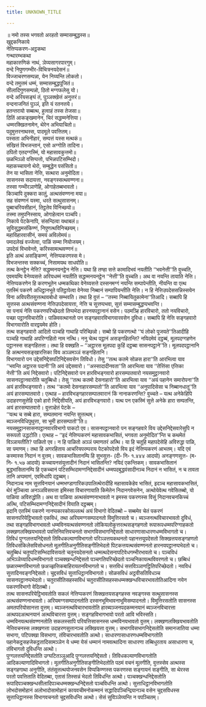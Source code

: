 ```yaml
---
title: UNKNOWN_TITLE

---
```

॥ नमो तस्स भगवतो अरहतो सम्मासम्बुद्धस्स॥  
खुद्दकनिकाये  
नेत्तिप्पकरण-अट्ठकथा  
गन्थारम्भकथा  
महाकारुणिकं नाथं, ञेय्यसागरपारगुम्।  
वन्दे निपुणगम्भीर-विचित्रनयदेसनं॥  
विज्जाचरणसम्पन्ना, येन निय्यन्ति लोकतो।  
वन्दे तमुत्तमं धम्मं, सम्मासम्बुद्धपूजितं॥  
सीलादिगुणसम्पन्नो, ठितो मग्गफलेसु यो।  
वन्दे अरियसङ्घं तं, पुञ्ञक्खेत्तं अनुत्तरं॥  
वन्दनाजनितं पुञ्ञं, इति यं रतनत्तये।  
हतन्तरायो सब्बत्थ, हुत्वाहं तस्स तेजसा॥  
ठितिं आकङ्खमानेन, चिरं सद्धम्मनेत्तिया।  
धम्मरक्खितनामेन, थेरेन अभियाचितो॥  
पदुमुत्तरनाथस्स, पादमूले पवत्तितम्।  
पस्सता अभिनीहारं, सम्पत्तं यस्स मत्थकं॥  
संखित्तं विभजन्तानं, एसो अग्गोति तादिना।  
ठपितो एतदग्गस्मिं, यो महासावकुत्तमो॥  
छळभिञ्ञो वसिप्पत्तो, पभिन्नपटिसम्भिदो।  
महाकच्चायनो थेरो, सम्बुद्धेन पसंसितो॥  
तेन या भासिता नेत्ति, सत्थारा अनुमोदिता।  
सासनस्स सदायत्ता, नवङ्गस्सत्थवण्णना॥  
तस्सा गम्भीरञाणेहि, ओगाहेतब्बभावतो।  
किञ्चापि दुक्करा कातुं, अत्थसंवण्णना मया॥  
सह संवण्णनं यस्मा, धरते सत्थुसासनम्।  
पुब्बाचरियसीहानं, तिट्ठतेव विनिच्छयो॥  
तस्मा तमुपनिस्साय, ओगाहेत्वान पञ्चपि।  
निकाये पेटकेनापि, संसन्दित्वा यथाबलं॥  
सुविसुद्धमसंकिण्णं, निपुणत्थविनिच्छयम्।  
महाविहारवासीनं, समयं अविलोमयं॥  
पमादलेखं वज्जेत्वा, पाळिं सम्मा नियोजयम्।  
उपदेसं विभावेन्तो, करिस्सामत्थवण्णनं॥  
इति अत्थं असङ्किण्णं, नेत्तिप्पकरणस्स मे।  
विभजन्तस्स सक्कच्चं, निसामयथ साधवोति॥  
तत्थ केनट्ठेन नेत्ति? सद्धम्मनयनट्ठेन नेत्ति। यथा हि तण्हा सत्ते कामादिभवं नयतीति ‘‘भवनेत्ती’’ति वुच्चति, एवमयम्पि वेनेय्यसत्ते अरियधम्मं नयतीति सद्धम्मनयनट्ठेन ‘‘नेत्ती’’ति वुच्चति। अथ वा नयन्ति तायाति नेत्ति। नेत्तिप्पकरणेन हि करणभूतेन धम्मकथिका वेनेय्यसत्ते दस्सनमग्गं नयन्ति सम्पापेन्तीति, नीयन्ति वा एत्थ एतस्मिं पकरणे अधिट्ठानभूते पतिट्ठापेत्वा वेनेय्या निब्बानं सम्पापियन्तीति नेत्ति। न हि नेत्तिउपदेससन्निस्सयेन विना अविपरीतसुत्तत्थावबोधो सम्भवति। तथा हि वुत्तं – ‘‘तस्मा निब्बायितुकामेना’’तिआदि। सब्बापि हि सुत्तस्स अत्थसंवण्णना नेत्तिउपदेसायत्ता, नेत्ति च सुत्तप्पभवा, सुत्तं सम्मासम्बुद्धप्पभवन्ति।  
सा पनायं नेत्ति पकरणपरिच्छेदतो तिप्पभेदा हारनयपट्ठानानं वसेन। पठमञ्हि हारविचारो, ततो नयविचारो, पच्छा पट्ठानविचारोति। पाळिववत्थानतो पन सङ्गहवारविभागवारवसेन दुविधा। सब्बापि हि नेत्ति सङ्गहवारो विभागवारोति वारद्वयमेव होति।  
तत्थ सङ्गहवारो आदितो पञ्चहि गाथाहि परिच्छिन्नो। सब्बो हि पकरणत्थो ‘‘यं लोको पूजयते’’तिआदीहि पञ्चहि गाथाहि अपरिग्गहितो नाम नत्थि। ननु चेत्थ पट्ठानं असङ्गहितन्ति? नयिदमेवं दट्ठब्बं, मूलपदग्गहणेन पट्ठानस्स सङ्गहितत्ता। तथा हि वक्खति – ‘‘अट्ठारस मूलपदा कुहिं दट्ठब्बा सासनपट्ठाने’’ति। मूलपदपट्ठानानि हि अत्थनयसङ्खारत्तिका विय अञ्ञमञ्ञं सङ्गहितानि।  
विभागवारो पन उद्देसनिद्देसपटिनिद्देसवसेन तिविधो। तेसु ‘‘तत्थ कतमे सोळस हारा’’ति आरभित्वा याव ‘‘भवन्ति अट्ठारस पदानी’’ति अयं उद्देसवारो। ‘‘अस्सादादीनवता’’ति आरभित्वा याव ‘‘तेत्तिंसा एत्तिका नेत्ती’’ति अयं निद्देसवारो। पटिनिद्देसवारो पन हारविभङ्गवारो हारसम्पातवारो नयसमुट्ठानवारो सासनपट्ठानवारोति चतुब्बिधो। तेसु ‘‘तत्थ कतमो देसनाहारो’’ति आरभित्वा याव ‘‘अयं पहानेन समारोपना’’ति अयं हारविभङ्गवारो। तत्थ ‘‘कतमो देसनाहारसम्पातो’’ति आरभित्वा याव ‘‘अनुपादिसेसा च निब्बानधातू’’ति अयं हारसम्पातवारो। एत्थाह – हारविभङ्गहारसम्पातवारानं किं नानाकरणन्ति? वुच्चते – यत्थ अनेकेहिपि उदाहरणसुत्तेहि एको हारो निद्दिसीयति, अयं हारविभङ्गवारो। यत्थ पन एकस्मिं सुत्ते अनेके हारा सम्पतन्ति, अयं हारसम्पातवारो। वुत्तञ्हेतं पेटके –  
‘‘यत्थ च सब्बे हारा, सम्पतमाना नयन्ति सुत्तत्थम्।  
ब्यञ्जनविधिपुथुत्ता, सा भूमी हारसम्पातो’’ति॥  
नयसमुट्ठानसासनपट्ठानवारविभागो पाकटो एव। सासनपट्ठानवारो पन सङ्गहवारे विय उद्देसनिद्देसवारेसुपि न सरूपतो उद्धटोति। एत्थाह – ‘‘इदं नेत्तिप्पकरणं महासावकभासितं, भगवता अनुमोदित’’न्ति च कथमेतं विञ्ञायतीति? पाळितो एव। न हि पाळितो अञ्ञं पमाणतरं अत्थि। या हि चतूहि महापदेसेहि अविरुद्धा पाळि, सा पमाणम्। तथा हि अगरहिताय आचरियपरम्पराय पेटकोपदेसो विय इदं नेत्तिप्पकरणं आभतम्। यदि एवं कस्मास्स निदानं न वुत्तम्। सावकभासितानम्पि हि सुभसुत्त- (दी॰ नि॰ १.४४४ आदयो) अनङ्गणसुत्त- (म॰ नि॰ १.५७ आदयो) कच्चायनसंयुत्तादीनं निदानं भासितन्ति? नयिदं एकन्तिकम्। सावकभासितानं बुद्धभासितानम्पि हि एकच्चानं पटिसम्भिदामग्गनिद्देसादीनं धम्मपदबुद्धवंसादीनञ्च निदानं न भासितं, न च तावता तानि अप्पमाणं, एवमिधापि दट्ठब्बम्।  
निदानञ्च नाम सुत्तविनयानं धम्मभण्डागारिकउपालित्थेरादीहि महासावकेहेव भासितं, इदञ्च महासावकभासितं, थेरं मुञ्चित्वा अनञ्ञविसयत्ता इमिस्सा विचारणायाति किमेतेन निदानगवेसनेन, अत्थोयेवेत्थ गवेसितब्बो, यो पाळिया अविरुद्धोति। अथ वा पाळिया अत्थसंवण्णनाभावतो न इमस्स पकरणस्स विसुं निदानवचनकिच्चं अत्थि, पटिसम्भिदामग्गनिद्देसादीनं वियाति दट्ठब्बम्।  
इदानि एतस्मिं पकरणे नानप्पकारकोसल्लत्थं अयं विभागो वेदितब्बो – सब्बमेव चेतं पकरणं सासनपरियेट्ठिभावतो एकविधं, तथा अरियमग्गसम्पादनतो विमुत्तिरसतो च। ब्यञ्जनत्थविचारभावतो दुविधं, तथा सङ्गहविभागभावतो धम्मविनयत्थसंवण्णनतो लोकियलोकुत्तरत्थसङ्गहणतो रूपारूपधम्मपरिग्गाहकतो लक्खणलक्खियभावतो पवत्तिनिवत्तिवचनतो सभागविसभागनिद्देसतो साधारणासाधारणधम्मविभागतो च।  
तिविधं पुग्गलत्तयनिद्देसतो तिविधकल्याणविभागतो परिञ्ञत्तयकथनतो पहानत्तयूपदेसतो सिक्खत्तयसङ्गहणतो तिविधसंकिलेसविसोधनतो मूलगीतिअनुगीतिसङ्गीतिभेदतो पिटकत्तयत्थसंवण्णनतो हारनयपट्ठानप्पभेदतो च।  
चतुब्बिधं चतुप्पटिसम्भिदाविसयतो चतुनयदेसनतो धम्मत्थदेसनापटिवेधगम्भीरभावतो च। पञ्चविधं अभिञ्ञेय्यादिधम्मविभागतो पञ्चक्खन्धनिद्देसतो पञ्चगतिपरिच्छेदतो पञ्चनिकायत्थविवरणतो च। छब्बिधं छळारम्मणविभागतो छअज्झत्तिकबाहिरायतनविभागतो च। सत्तविधं सत्तविञ्ञाणट्ठितिपरिच्छेदतो। नवविधं सुत्तादिनवङ्गनिद्देसतो। चुद्दसविधं सुत्ताधिट्ठानविभागतो। सोळसविधं अट्ठवीसतिविधञ्च सासनपट्ठानप्पभेदतो। चतुरासीतिसहस्सविधं चतुरासीतिसहस्सधम्मक्खन्धविचारभावतोतिआदिना नयेन पकरणविभागो वेदितब्बो।  
तत्थ सासनपरियेट्ठिभावतोति सकलं नेत्तिप्पकरणं सिक्खत्तयसङ्गहस्स नवङ्गस्स सत्थुसासनस्स अत्थसंवण्णनाभावतो। अरियमग्गसम्पादनतोति दस्सनभूमिभावनाभूमिसम्पादनतो। विमुत्तिरसतोति सासनस्स अमतपरियोसानत्ता वुत्तम्। ब्यञ्जनत्थविचारभावतोति हारब्यञ्जनपदकम्मनयानं ब्यञ्जनविचारत्ता अत्थपदअत्थनयानं अत्थविचारत्ता वुत्तम्। सङ्गहविभागभावो परतो आवि भविस्सति। धम्मविनयत्थसंवण्णनतोति सकलस्सापि परियत्तिसासनस्स धम्मविनयभावतो वुत्तम्। लक्खणलक्खियभावतोति नेत्तिवचनस्स लक्खणत्ता उदाहरणसुत्तानञ्च लक्खियत्ता वुत्तम्। सभागविसभागनिद्देसतोति समानजातिया धम्मा सभागा, पटिपक्खा विसभागा, तंविचारभावतोति अत्थो। साधारणासाधारणधम्मविभागतोति पहानेकट्ठसहजेकट्ठतादिसामञ्ञेन ये धम्मा येसं धम्मानं नामवत्थादिना साधारणा तब्बिधुरताय असाधारणा च, तंविभागतो दुविधन्ति अत्थो।  
पुग्गलत्तयनिद्देसतोति उग्घटितञ्ञुआदि पुग्गलत्तयनिद्देसतो। तिविधकल्याणविभागतोति आदिकल्याणादिविभागतो। मूलगीतिअनुगीतिसङ्गीतिभेदतोति पठमं वचनं मूलगीति, वुत्तस्सेव अत्थस्स सङ्गहगाथा अनुगीति, तंतंसुत्तत्थयोजनवसेन विप्पकिण्णस्स पकरणस्स सङ्गायनं सङ्गीति, सा थेरस्स परतो पवत्तिताति वेदितब्बा, एतासं तिस्सन्नं भेदतो तिविधन्ति अत्थो। पञ्चक्खन्धनिद्देसतोति रूपादिपञ्चक्खन्धसीलादिपञ्चधम्मक्खन्धनिद्देसतो पञ्चविधन्ति अत्थो। सुत्ताधिट्ठानविभागतोति लोभदोसमोहानं अलोभादोसामोहानं कायवचीमनोकम्मानं सद्धादिपञ्चिन्द्रियानञ्च वसेन चुद्दसविधस्स सुत्ताधिट्ठानस्स विभागवचनतो चुद्दसविधन्ति अत्थो। सेसं सुविञ्ञेय्यन्ति न पपञ्चितम्।  